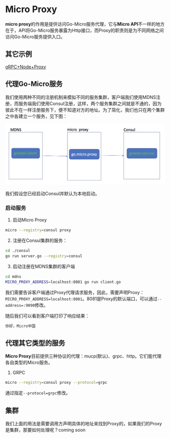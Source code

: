 # Micro Proxy

**micro proxy**的作用是提供访问Go-Micro服务代理，它与**Micro API**不一样的地方在于，API将Go-Micro服务暴露为Http接口，而Proxy的职责则是为不同网络之间访问Go-Micro服务提供入口。

## 其它示例

[gRPC+Node+Proxy](./grpc/node)

## 代理Go-Micro服务

我们使用两种不同的注册机制来模拟不同的服务集群，客户端我们使用MDNS注册，而服务端我们使用Consul注册，这样，两个服务集群之间就是不通的，因为彼此不在一样注册服务下，便不知道对方的地址。为了简化，我们也只在两个集群之中各建立一个服务，见下图：

![](../docs/micro-proxy-example-basic.jpg)

我们假设您已经启动Consul并默认为本地启动。

### 启动服务

1. 启动Micro Proxy

```bash
micro --registry=consul proxy
```

2. 注册在Consul集群的服务：

```bash
cd ./consul
go run server.go --registry=consul
```

3. 启动注册在MDNS集群的客户端

```bash
cd mdns
MICRO_PROXY_ADDRESS=localhost:8081 go run client.go
```

我们需要告诉客户端通过Proxy代理请求服务，因此，需要声明Proxy：`MICRO_PROXY_ADDRESS=localhost:8081`。8081是Proxy的默认端口，可以通过`--address=:9090`修改。

随后我们可以看到客户端打印了响应结果：

```bash
你好，Micro中国
```

## 代理其它类型的服务

**Micro Proxy**目前提供三种协议的代理：mucp(默认)、grpc、http。它们能代理各自类型的Micro服务。

1. GRPC

```bash
micro --registry=consul proxy --protocol=grpc
```

通过指定`--protocol=grpc`修改。

## 集群

我们上面的用法是需要调用方声明具体的地址来找到Proxy的，如果我们的Proxy是集群，那要如何处理呢？coming soon

